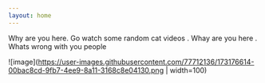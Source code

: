 ```yaml
---
layout: home 
---
```


Why are you here. Go watch some random cat videos . Whay are you here . Whats wrong with you people 

![image](https://user-images.githubusercontent.com/77712136/173176614-00bac8cd-9fb7-4ee9-8a11-3168c8e04130.png | width=100)


